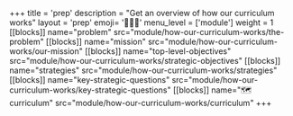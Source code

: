 +++
title = 'prep'
description = "Get an overview of how our curriculum works"
layout = 'prep'
emoji= '🧑🏾‍💻'
menu_level = ['module']
weight = 1
[[blocks]]
name="problem"
src="module/how-our-curriculum-works/the-problem"
[[blocks]]
name="mission"
src="module/how-our-curriculum-works/our-mission"
[[blocks]]
name="top-level-objectives"
src="module/how-our-curriculum-works/strategic-objectives"
[[blocks]]
name="strategies"
src="module/how-our-curriculum-works/strategies"
[[blocks]]
name="key-strategic-questions"
src="module/how-our-curriculum-works/key-strategic-questions"
[[blocks]]
name="🗺️ curriculum"
src="module/how-our-curriculum-works/curriculum"
+++
